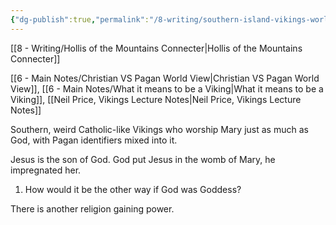 ```yaml
---
{"dg-publish":true,"permalink":"/8-writing/southern-island-vikings-world/"}
---
```


[[8 - Writing/Hollis of the Mountains Connecter\|Hollis of the Mountains Connecter]]

[[6 - Main Notes/Christian VS Pagan World View\|Christian VS Pagan World View]],
[[6 - Main Notes/What it means to be a Viking\|What it means to be a Viking]], 
[[Neil Price, Vikings Lecture Notes\|Neil Price, Vikings Lecture Notes]]


Southern, weird Catholic-like Vikings who worship Mary just as much as God, with Pagan identifiers mixed into it.

Jesus is the son of God. God put Jesus in the womb of Mary, he impregnated her. 
1. How would it be the other way if God was Goddess? 

There is another religion gaining power.





